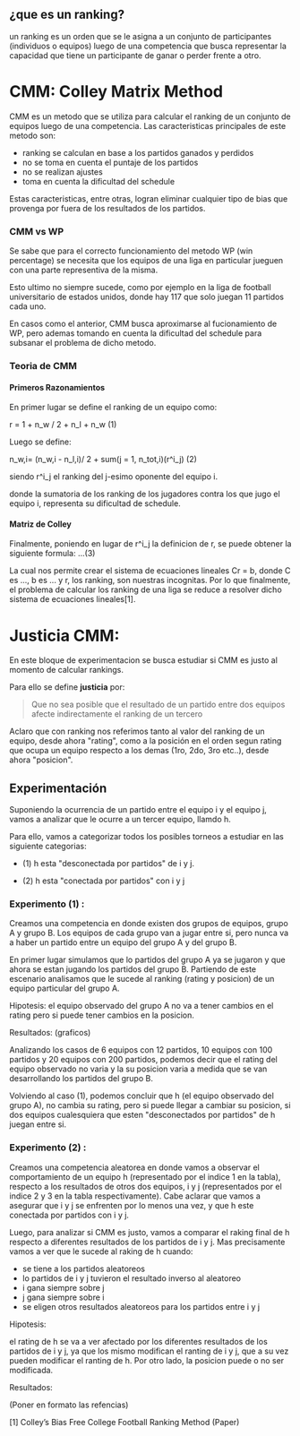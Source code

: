 ## ¿que es un ranking?

un ranking es un orden que se le asigna a un conjunto de participantes (individuos o equipos) luego de una competencia que busca representar la capacidad que tiene un participante de ganar o perder frente a otro.

# CMM: Colley Matrix Method

CMM es un metodo que se utiliza para calcular el ranking de un conjunto de equipos luego de una competencia. 
Las caracteristicas principales de este metodo son:

- ranking se calculan en base a los partidos ganados y perdidos
- no se toma en cuenta el puntaje de los partidos
- no se realizan ajustes
- toma en cuenta la dificultad del schedule

Estas caracteristicas, entre otras, logran eliminar cualquier tipo de bias que provenga por fuera de los resultados de los partidos.

### CMM vs WP

Se sabe que para el correcto funcionamiento del metodo WP (win percentage) se necesita que los equipos de una liga en particular jueguen con una parte representiva de la misma.

Esto ultimo no siempre sucede, como por ejemplo en la liga de football universitario de estados unidos, donde hay 117 que solo juegan 11 partidos cada uno.

En casos como el anterior, CMM busca aproximarse al fucionamiento de WP, pero ademas tomando en cuenta la dificultad del schedule para subsanar el problema de dicho metodo.

### Teoria de CMM

#### Primeros Razonamientos

En primer lugar se define el ranking de un equipo como:

r = 1 + n\_w / 2 + n\_l + n\_w 		(1)

Luego se define:

n\_w,i= (n\_w,i - n\_l,i)/ 2 + sum(j = 1, n\_tot,i)(r^i\_j)	(2)

siendo r^i\_j el ranking del j-esimo oponente del equipo i.

donde la sumatoria de los ranking de los jugadores contra los que jugo el equipo i, representa su dificultad de schedule.

#### Matriz de Colley

Finalmente, poniendo en lugar de r^i\_j la definicion de r, se puede obtener la siguiente formula: ...(3)

La cual nos permite crear el sistema de ecuaciones lineales Cr = b, donde C es ..., b es ... y r, los ranking, son nuestras incognitas. Por lo que finalmente, el problema de calcular los ranking de una liga se reduce a resolver dicho sistema de ecuaciones lineales[1].

# Justicia CMM:

En este bloque de experimentacion se busca estudiar si CMM es justo al momento de calcular rankings.

Para ello se define **justicia** por: 

>Que no sea posible que el resultado de un partido
entre dos equipos afecte indirectamente el ranking de un tercero

Aclaro que con ranking nos referimos tanto al valor del ranking de un equipo, desde ahora "rating", como a la posición en el orden segun rating que ocupa un equipo respecto a los demas (1ro, 2do, 3ro etc..), desde ahora "posicion".

## Experimentación

Suponiendo la ocurrencia de un partido entre el equipo i y el equipo j, vamos a analizar que le ocurre a un tercer equipo, llamdo h.

Para ello, vamos a categorizar todos los posibles torneos a estudiar en las siguiente categorias:

- (1) h esta "desconectada por partidos" de i y j.

- (2) h esta "conectada por partidos" con i y j

### Experimento (1) :

Creamos una competencia en donde existen dos grupos de equipos, grupo A y grupo B. Los equipos de cada grupo van a jugar entre si, pero nunca va a haber un partido entre un equipo del grupo A y del grupo B.

En primer lugar simulamos que lo partidos del grupo A ya se jugaron y que ahora se estan jugando los partidos del grupo B. Partiendo de este escenario analisamos que le sucede al ranking (rating y posicion) de un equipo particular del grupo A.

Hipotesis: el equipo observado del grupo A no va a tener cambios en el rating pero si puede tener cambios en la posicion.

Resultados: (graficos)

Analizando los casos de 6 equipos con 12 partidos, 10 equipos con 100 partidos y 20 equipos con 200 partidos, podemos decir que el rating del equipo observado no varia y la su posicion varia a medida que se van desarrollando los partidos del grupo B.

Volviendo al caso (1), podemos concluir que h (el equipo observado del grupo A), no cambia su rating, pero si puede llegar a cambiar su posicion, si dos equipos cualesquiera que esten "desconectados por partidos" de h juegan entre si. 

### Experimento (2) :

Creamos una competencia aleatorea en donde vamos a observar el comportamiento de un equipo h (representado por el indice 1 en la tabla), respecto a los resultados de otros dos equipos, i y j (representados por el indice 2 y 3 en la tabla respectivamente). Cabe aclarar que vamos a asegurar que i y j se enfrenten por lo menos una vez, y que h este conectada por partidos con i y j.

Luego, para analizar si CMM es justo, vamos a comparar el raking final de h respecto a diferentes resultados de los partidos de i y j. Mas precisamente vamos a ver que le sucede al raking de h cuando:

- se tiene a los partidos aleatoreos
- lo partidos de i y j tuvieron el resultado inverso al aleatoreo
- i gana siempre sobre j
- j gana siempre sobre i
- se eligen otros resultados aleatoreos para los partidos entre i y j

Hipotesis: 

el rating de h se va a ver afectado por los diferentes resultados de los partidos de i y j, ya que los mismo modifican el ranting de i y j, que a su vez pueden modificar el ranting de h. Por otro lado, la posicion puede o no ser modificada.

Resultados:



(Poner en formato las refencias)

[1] Colley’s Bias Free College Football Ranking Method (Paper)